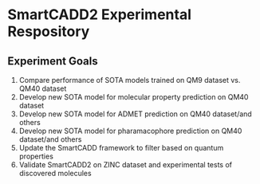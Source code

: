 # SmartCADD2 Experimental Respository

## Experiment Goals

1. Compare performance of SOTA models trained on QM9 dataset vs. QM40 dataset
2. Develop new SOTA model for molecular property prediction on QM40 dataset
3. Develop new SOTA model for ADMET prediction on QM40 dataset/and others
4. Develop new SOTA model for pharamacophore prediction on QM40 dataset/and others
5. Update the SmartCADD framework to filter based on quantum properties
6. Validate SmartCADD2 on ZINC dataset and experimental tests of discovered molecules